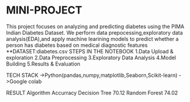 # MINI-PROJECT
This project focuses on analyzing and predicting diabetes using the PIMA Indian Diabetes Dataset. We perform data prepocessing,exploratory data analysis(EDA),and apply machine learining models to predict whether a person has diabetes based on medical diagnostic features **DATASET:diabetes.csv STEPS IN THE NOTEBOOK 1.Data Upload & exploration 2.Data Preprocessing 3.Exploratory Data Analysis 4.Model Building 5.Results & Evaluation

TECH STACK ->Python(pandas,numpy,matplotlib,Seaborn,Scikit-learn) ->Google colab

RESULT Algorithm Accurracy Decision Tree 70.12 Random Forest 74.02
